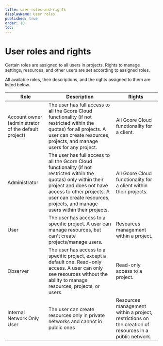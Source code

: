 ```yaml
---
title: user-roles-and-rights
displayName: User roles
published: true
order: 10
toc:
---
```

# User roles and rights
Certain roles are assigned to all users in projects. Rights to manage settings, resources, and other users are set according to assigned roles. 

All available roles, their descriptions, and the rights assigned to them are listed below.    

| Role                                                  | Description                                                                                                                                                                                                                                               | Rights                                                                                                |
|-----------------------------------------------------------|---------------------------------------------------------------------------------------------------------------------------------------------------------------------------------------------------------------------------------------------------------------|-----------------------------------------------------------------------------------------------------------|
| Account owner (administrator of the default project)  | The user has full access to all the Gcore Cloud functionality (if not restricted within the quotas) for all projects. A user can create resources, projects, and manage users for any project.                                                            | All Gcore Cloud functionality for a client.                                                           |
| Administrator                                         | The user has full access to all the Gcore Cloud functionality (if not restricted within the quotas) only within their project and does not have access to other projects. A user can create resources, projects, and manage users within their projects.  | All Gcore Cloud functionality for a client within their projects.                                     |
| User                                                  | The user has access to a specific project. A user can manage resources, but can't create projects/manage users.                                                                                                                                           | Resources management within a project.                                                                |
| Observer                                              | The user has access to a specific project, except a default one. Read-only access. A user can only see resources without the ability to manage resources, projects, or users.                                                                             | Read-only access to a project.                                                                        |
| Internal Network Only User                            | The user can create resources only in private networks and cannot in public ones                                                                                                                                                                          | Resources management within a project, restrictions on the creation of resources in a public network. |

